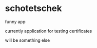 schotetschek
============

funny app

currently application for testing certificates

will be something else
